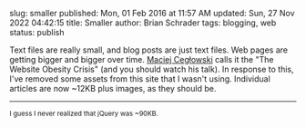 slug: smaller
published: Mon, 01 Feb 2016 at 11:57 AM
updated: Sun, 27 Nov 2022 04:42:15 
title: Smaller
author: Brian Schrader
tags: blogging, web
status: publish

Text files are really small, and blog posts are just text files. Web pages are getting bigger and bigger over time. [Maciej Cegłowski][mc] calls it the "The Website Obesity Crisis" (and you should watch his talk). In response to this, I've removed some assets from this site that I wasn't using. Individual articles are now ~12KB plus images, as they should be. 

-----

<small>I guess I never realized that jQuery was ~90KB.</small>

[mc]: http://idlewords.com/talks/website_obesity.htm

